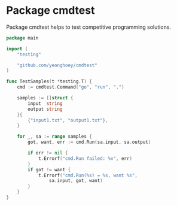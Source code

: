 # Package cmdtest

Package cmdtest helps to test competitive programming solutions.

```go
package main

import (
	"testing"

	"github.com/yeonghoey/cmdtest"
)

func TestSamples(t *testing.T) {
	cmd := cmdtest.Command("go", "run", ".")

	samples := []struct {
		input  string
		output string
	}{
		{"input1.txt", "output1.txt"},
	}

	for _, sa := range samples {
		got, want, err := cmd.Run(sa.input, sa.output)

		if err != nil {
			t.Errorf("cmd.Run failed: %v", err)
		}
		if got != want {
			t.Errorf("cmd.Run(%s) = %s, want %s",
				sa.input, got, want)
		}
	}
}
```
